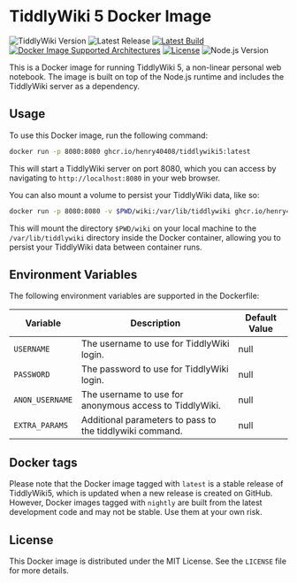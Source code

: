 # TiddlyWiki 5 Docker Image

![TiddlyWiki Version](https://img.shields.io/badge/TiddlyWiki-v5.2.6-blue)
![Latest Release](https://img.shields.io/github/v/release/henry40408/tiddlywiki5?label=Latest%20Release)
[![Latest Build](https://img.shields.io/github/actions/workflow/status/henry40408/tiddlywiki5/build.yml?branch=main&label=build&logo=docker&logoColor=white)](https://github.com/henry40408/tiddlywiki5/actions/workflows/build-docker-image.yml)
[![Docker Image Supported Architectures](https://img.shields.io/badge/arch-amd64%20%7C%20arm64-blue?logo=docker&logoColor=white)](https://hub.docker.com/r/myusername/tiddlywiki5)
[![License](https://img.shields.io/github/license/henry40408/tiddlywiki5)](https://github.com/henry40408/tiddlywiki5/blob/main/LICENSE)
![Node.js Version](https://img.shields.io/badge/node-v16.19.1-green?logo=node.js&logoColor=white)

This is a Docker image for running TiddlyWiki 5, a non-linear personal web notebook. The image is built on top of the Node.js runtime and includes the TiddlyWiki server as a dependency.

## Usage

To use this Docker image, run the following command:

```sh
docker run -p 8080:8080 ghcr.io/henry40408/tiddlywiki5:latest

```

This will start a TiddlyWiki server on port 8080, which you can access by navigating to `http://localhost:8080` in your web browser.

You can also mount a volume to persist your TiddlyWiki data, like so:

```sh
docker run -p 8080:8080 -v $PWD/wiki:/var/lib/tiddlywiki ghcr.io/henry40408/tiddlywiki5:latest
```

This will mount the directory `$PWD/wiki` on your local machine to the `/var/lib/tiddlywiki` directory inside the Docker container, allowing you to persist your TiddlyWiki data between container runs.

## Environment Variables

The following environment variables are supported in the Dockerfile:

| Variable|Description|Default Value|
|---|---|---|
|`USERNAME`|The username to use for TiddlyWiki login.|null|
|`PASSWORD`|The password to use for TiddlyWiki login.|null|
|`ANON_USERNAME`|The username to use for anonymous access to TiddlyWiki.|null|
|`EXTRA_PARAMS`|Additional parameters to pass to the tiddlywiki command.|null|

## Docker tags

Please note that the Docker image tagged with `latest` is a stable release of TiddlyWiki5, which is updated when a new release is created on GitHub. However, Docker images tagged with `nightly` are built from the latest development code and may not be stable. Use them at your own risk.

## License

This Docker image is distributed under the MIT License. See the `LICENSE` file for more details.
